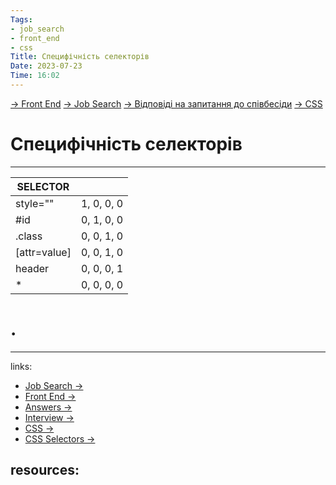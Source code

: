 ```yaml
---
Tags:
- job_search
- front_end
- css
Title: Специфічність селекторів
Date: 2023-07-23
Time: 16:02
---
```

[→ Front End](%E2%86%92%20Front%20End.md.md) [→ Job Search](%E2%86%92%20Job%20Search.md.md) [→ Відповіді на запитання до співбесіди](%E2%86%92%20%D0%92%D1%96%D0%B4%D0%BF%D0%BE%D0%B2%D1%96%D0%B4%D1%96%20%D0%BD%D0%B0%20%D0%B7%D0%B0%D0%BF%D0%B8%D1%82%D0%B0%D0%BD%D0%BD%D1%8F%20%D0%B4%D0%BE%20%D1%81%D0%BF%D1%96%D0%B2%D0%B1%D0%B5%D1%81%D1%96%D0%B4%D0%B8.md.md) [→ CSS](%E2%86%92%20CSS.md.md)

# Специфічність селекторів
---

|SELECTOR| |
|---|---|
|style=""|1, 0, 0, 0|
|\#id|0, 1, 0, 0|
|.class|0, 0, 1, 0|
|[attr=value]|0, 0, 1, 0|
|header|0, 0, 0, 1|
|\*|0, 0, 0, 0|

# .
---
links:
- [Job Search →](Job%20Search%20%E2%86%92.md.md)
- [Front End →](Front%20End%20%E2%86%92.md.md)
- [Answers →](Answers%20%E2%86%92.md.md)
- [Interview →](Interview%20%E2%86%92.md.md)
- [CSS →](CSS%20%E2%86%92.md.md)
- [CSS Selectors →](CSS%20Selectors%20%E2%86%92.md.md)

resources:
- 